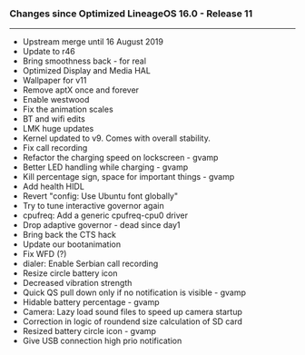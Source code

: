 ### Changes since Optimized LineageOS 16.0 - Release 11

---------------------------------------------------
* Upstream merge until 16 August 2019
* Update to r46
* Bring smoothness back - for real
* Optimized Display and Media HAL
* Wallpaper for v11
* Remove aptX once and forever
* Enable westwood
* Fix the animation scales
* BT and wifi edits
* LMK huge updates
* Kernel updated to v9. Comes with overall stability.
* Fix call recording
* Refactor the charging speed on lockscreen - gvamp
* Better LED handling while charging - gvamp
* Kill percentage sign, space for important things - gvamp
* Add health HIDL
* Revert "config: Use Ubuntu font globally" 
* Try to tune interactive governor again
* cpufreq: Add a generic cpufreq-cpu0 driver
* Drop adaptive governor - dead since day1
* Bring back the CTS hack
* Update our bootanimation
* Fix WFD (?)
* dialer: Enable Serbian call recording
* Resize circle battery icon
* Decreased vibration strength
* Quick QS pull down only if no notification is visible - gvamp
* Hidable battery percentage - gvamp
* Camera: Lazy load sound files to speed up camera startup 
* Correction in logic of roundend size calculation of SD card
* Resized battery circle icon - gvamp
* Give USB connection high prio notification
